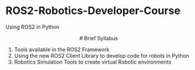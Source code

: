 # ROS2-Robotics-Developer-Course
Using ROS2 in Python

<center> # Brief Syllabus </center>

1. Tools available in the ROS2 Framework
2. Using the new ROS2 Client Library to develop code for robots in Python
3. Robotics Simulation Tools to create virtual Robotic environments
